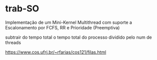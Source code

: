 # trab-SO
Implementação de um Mini-Kernel Multithread com suporte a Escalonamento por FCFS, RR e Prioridade (Preemptiva) 

subtrair do tempo total o tempo total do processo dividido pelo num de threads


https://www.cos.ufrj.br/~rfarias/cos121/filas.html
